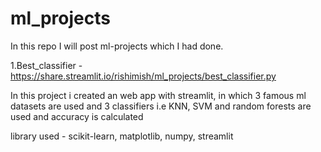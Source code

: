 # ml_projects
In this repo I will post ml-projects which I had done. 

1.Best_classifier - https://share.streamlit.io/rishimish/ml_projects/best_classifier.py

In this project i created an web app with streamlit, in which 3 famous ml datasets are used and 3 classifiers i.e KNN, SVM and random forests are used and accuracy is calculated

library used - scikit-learn, matplotlib, numpy, streamlit

